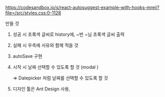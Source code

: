 https://codesandbox.io/s/react-autosuggest-example-with-hooks-mreii?file=/src/styles.css:0-1128



만들 것

1. 성공 시 초록색 글씨로 history에, ~번 ~님 초록색 글씨 출력

2. 실패 시 우측에 사유와 함께 적을 것

3. autoSave 구현

4. 시작 시 날짜 선택할 수 있도록 할 것 (modal )

    => Datepicker 처럼 날짜를 선택할 수 있도록 할 것


5. 디자인 툴은 Ant Design 사용, 
